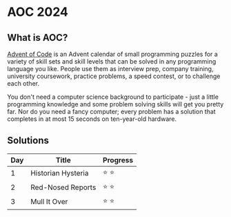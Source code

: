 # AOC 2024

## What is AOC?

[Advent of Code](https://adventofcode.com/about) is an Advent calendar of small programming puzzles for a variety of skill sets and skill levels that can be solved in any programming language you like. People use them as interview prep, company training, university coursework, practice problems, a speed contest, or to challenge each other.

You don't need a computer science background to participate - just a little programming knowledge and some problem solving skills will get you pretty far. Nor do you need a fancy computer; every problem has a solution that completes in at most 15 seconds on ten-year-old hardware.

## Solutions

| Day | Title              | Progress      |
| --- | ------------------ | ------------- |
| 1   | Historian Hysteria | :star: :star: |
| 2   | Red-Nosed Reports  | :star: :star: |
| 3   | Mull It Over       | :star: :star: |
